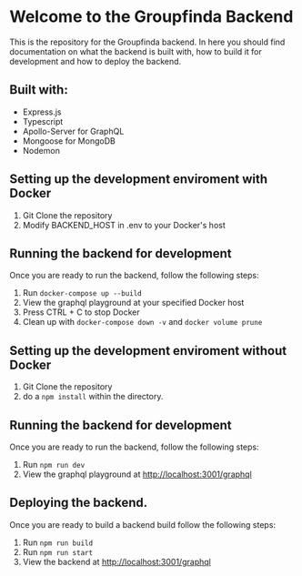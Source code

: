# Welcome to the Groupfinda Backend

This is the repository for the Groupfinda backend. In here you should find documentation on what the backend is built with, how to build it for development and how to deploy the backend.

## Built with:

- Express.js
- Typescript
- Apollo-Server for GraphQL
- Mongoose for MongoDB
- Nodemon

## Setting up the development enviroment with Docker

1. Git Clone the repository
2. Modify BACKEND_HOST in .env to your Docker's host

## Running the backend for development

Once you are ready to run the backend, follow the following steps:

1. Run `docker-compose up --build`
2. View the graphql playground at your specified Docker host
3. Press CTRL + C to stop Docker
4. Clean up with `docker-compose down -v` and `docker volume prune`

## Setting up the development enviroment without Docker

1. Git Clone the repository
2. do a `npm install` within the directory.

## Running the backend for development

Once you are ready to run the backend, follow the following steps:

1. Run `npm run dev`
2. View the graphql playground at [http://localhost:3001/graphql](http://localhost:3001/graphql)

## Deploying the backend.

Once you are ready to build a backend build follow the following steps:

1. Run `npm run build`
2. Run `npm run start`
3. View the backend at [http://localhost:3001/graphql](http://localhost:3001/graphql)
